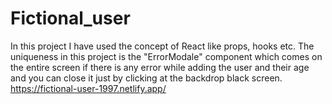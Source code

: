 # Fictional_user
In this project I have used the concept of React like props, hooks etc. The uniqueness in this project is the "ErrorModale" component which comes on the entire screen if there is any error while adding the user and their age and you can close it just by clicking at the backdrop black screen.
https://fictional-user-1997.netlify.app/
